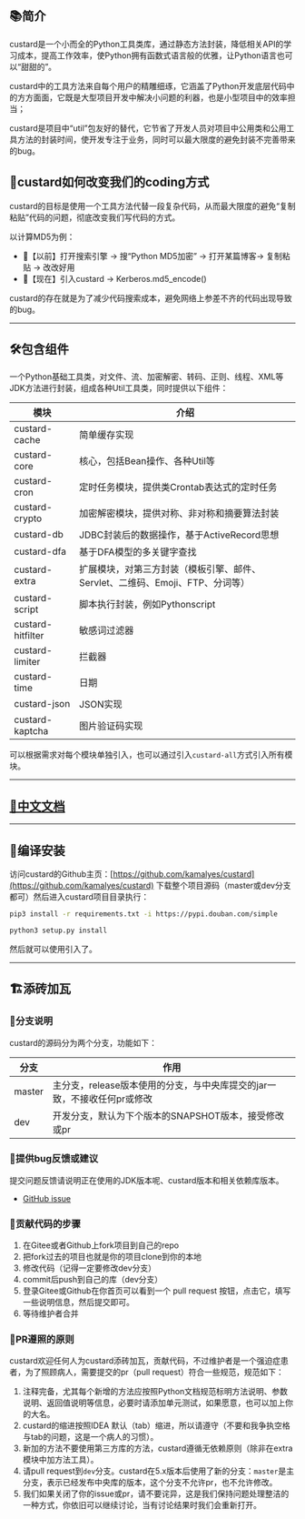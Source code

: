 ## 📚简介

custard是一个小而全的Python工具类库，通过静态方法封装，降低相关API的学习成本，提高工作效率，使Python拥有函数式语言般的优雅，让Python语言也可以“甜甜的”。

custard中的工具方法来自每个用户的精雕细琢，它涵盖了Python开发底层代码中的方方面面，它既是大型项目开发中解决小问题的利器，也是小型项目中的效率担当；

custard是项目中“util”包友好的替代，它节省了开发人员对项目中公用类和公用工具方法的封装时间，使开发专注于业务，同时可以最大限度的避免封装不完善带来的bug。

## 🍺custard如何改变我们的coding方式

custard的目标是使用一个工具方法代替一段复杂代码，从而最大限度的避免“复制粘贴”代码的问题，彻底改变我们写代码的方式。

以计算MD5为例：

- 👴【以前】打开搜索引擎 -> 搜“Python MD5加密” -> 打开某篇博客-> 复制粘贴 -> 改改好用
- 👦【现在】引入custard  -> Kerberos.md5_encode()

custard的存在就是为了减少代码搜索成本，避免网络上参差不齐的代码出现导致的bug。

-------------------------------------------------------------------------------

## 🛠️包含组件

一个Python基础工具类，对文件、流、加密解密、转码、正则、线程、XML等JDK方法进行封装，组成各种Util工具类，同时提供以下组件：

| 模块                |     介绍                                                                     |
|-------------------|----------------------------------------------------------------------------- |
| custard-cache     |     简单缓存实现                                                                |
| custard-core      |     核心，包括Bean操作、各种Util等                                          |
| custard-cron      |     定时任务模块，提供类Crontab表达式的定时任务                                     |
| custard-crypto    |     加密解密模块，提供对称、非对称和摘要算法封装                                     |
| custard-db        |     JDBC封装后的数据操作，基于ActiveRecord思想                                    |
| custard-dfa       |     基于DFA模型的多关键字查找                                                    |
| custard-extra     |     扩展模块，对第三方封装（模板引擎、邮件、Servlet、二维码、Emoji、FTP、分词等）       |
| custard-script    |     脚本执行封装，例如Pythonscript                                                 |
| custard-hitfilter |     敏感词过滤器                                   |
| custard-limiter   |     拦截器                                   |
| custard-time      |     日期                                    |
| custard-json      |     JSON实现                                                                  |
| custard-kaptcha   |     图片验证码实现                                                              |

可以根据需求对每个模块单独引入，也可以通过引入`custard-all`方式引入所有模块。

-------------------------------------------------------------------------------

## [📝中文文档](https://github.com/kamalyes/custard/docs/)

-------------------------------------------------------------------------------

## 🚽编译安装

访问custard的Github主页：[https://github.com/kamalyes/custard](https://github.com/kamalyes/custard) 下载整个项目源码（master或dev分支都可）然后进入custard项目目录执行：

```sh
pip3 install -r requirements.txt -i https://pypi.douban.com/simple

python3 setup.py install
```

然后就可以使用引入了。

-------------------------------------------------------------------------------

## 🏗️添砖加瓦

### 🎋分支说明

custard的源码分为两个分支，功能如下：

| 分支       | 作用                                                          |
|-----------|---------------------------------------------------------------|
| master | 主分支，release版本使用的分支，与中央库提交的jar一致，不接收任何pr或修改 |
| dev    | 开发分支，默认为下个版本的SNAPSHOT版本，接受修改或pr                 |

### 🐞提供bug反馈或建议

提交问题反馈请说明正在使用的JDK版本呢、custard版本和相关依赖库版本。

- [GitHub issue](https://github.com/kamalyes/custard/issues)


### 🧬贡献代码的步骤

1. 在Gitee或者Github上fork项目到自己的repo
2. 把fork过去的项目也就是你的项目clone到你的本地
3. 修改代码（记得一定要修改dev分支）
4. commit后push到自己的库（dev分支）
5. 登录Gitee或Github在你首页可以看到一个 pull request 按钮，点击它，填写一些说明信息，然后提交即可。
6. 等待维护者合并

### 📐PR遵照的原则

custard欢迎任何人为custard添砖加瓦，贡献代码，不过维护者是一个强迫症患者，为了照顾病人，需要提交的pr（pull request）符合一些规范，规范如下：

1. 注释完备，尤其每个新增的方法应按照Python文档规范标明方法说明、参数说明、返回值说明等信息，必要时请添加单元测试，如果愿意，也可以加上你的大名。
2. custard的缩进按照IDEA 默认（tab）缩进，所以请遵守（不要和我争执空格与tab的问题，这是一个病人的习惯）。
3. 新加的方法不要使用第三方库的方法，custard遵循无依赖原则（除非在extra模块中加方法工具）。
4. 请pull request到`dev`分支。custard在5.x版本后使用了新的分支：`master`是主分支，表示已经发布中央库的版本，这个分支不允许pr，也不允许修改。
5. 我们如果关闭了你的issue或pr，请不要诧异，这是我们保持问题处理整洁的一种方式，你依旧可以继续讨论，当有讨论结果时我们会重新打开。
